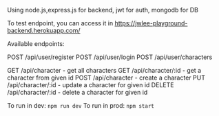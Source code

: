 
Using node.js,express.js for backend, jwt for auth, mongodb for DB

To test endpoint, you can access it in https://jwlee-playground-backend.herokuapp.com/

Available endpoints:

POST /api/user/register
POST /api/user/login
POST /api/user/characters

GET /api/character		- get all characters
GET /api/character/:id		- get a character from given id
POST /api/character		- create a character
PUT /api/character/:id		- update a character for given id
DELETE /api/character/:id	- delete a character for given id

To run in dev: `npm run dev`
To run in prod: `npm start`
